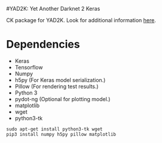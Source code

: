 #YAD2K: Yet Another Darknet 2 Keras

CK package for YAD2K. Look for additional information [here](https://github.com/allanzelener/YAD2K).

# Dependencies
* Keras
* Tensorflow
* Numpy
* h5py (For Keras model serialization.)
* Pillow (For rendering test results.)
* Python 3
* pydot-ng (Optional for plotting model.)
* matplotlib
* wget
* python3-tk

```
sudo apt-get install python3-tk wget
pip3 install numpy h5py pillow matplotlib
```
